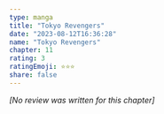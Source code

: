 ```yaml
---
type: manga
title: "Tokyo Revengers"
date: "2023-08-12T16:36:28"
name: "Tokyo Revengers"
chapter: 11
rating: 3
ratingEmoji: ⭐️⭐️⭐️
share: false
---
```


*[No review was written for this chapter]*
